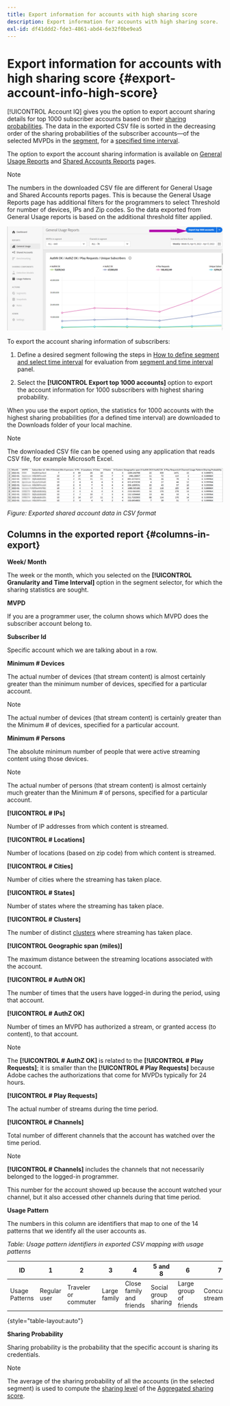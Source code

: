```yaml
---
title: Export information for accounts with high sharing score
description: Export information for accounts with high sharing score.
exl-id: df41ddd2-fde3-4861-abd4-6e32f0be9ea5
---
```

# Export information for accounts with high sharing score {#export-account-info-high-score}

[!UICONTROL Account IQ] gives you the option to export account sharing details for top 1000 subscriber accounts based on their [sharing probabilities](/help/accountiq/product-concepts.md#account-sharing-probability-def). The data in the exported CSV file is sorted in the decreasing order of the sharing probabilities of the subscriber accounts—of the selected MVPDs in the [segment](/help/accountiq/product-concepts.md#segment-def), for a [specified time interval](/help/accountiq/product-concepts.md#time-interval-def).

The option to export the account sharing information is available on [General Usage Reports](/help/accountiq/general-usage-reports.md) and [Shared Accounts Reports](/help/accountiq/shared-acc-reports.md) pages.

>[!NOTE]
>
>The numbers in the downloaded CSV file are different for General Usage and Shared Accounts reports pages. This is because the General Usage Reports page has additional filters for the programmers to select Threshold for number of devices, IPs and Zip codes. So the data exported from General Usage reports is based on the additional threshold filter applied.

   ![Export option in General usage](assets/export.png)

To export the account sharing information of subscribers:

1. Define a desired segment following the steps in [How to define segment and select time interval](/help/accountiq/segments-timeinterval.md) for evaluation from [segment and time interval](/help/accountiq/segments-timeinterval.md) panel.

1. Select the **[!UICONTROL Export top 1000 accounts]** option to export the account information for 1000 subscribers with highest sharing probability.

When you use the export option, the statistics for 1000 accounts with the highest sharing probabilities (for a defined time interval) are downloaded to the Downloads folder of your local machine.

>[!NOTE]
>
>The downloaded CSV file can be opened using any application that reads CSV file, for example Microsoft Excel.

![exported data in csv format](assets/exported-csv.png)

*Figure: Exported shared account data in CSV format*

## Columns in the exported report {#columns-in-export}

**Week/ Month**

The week or the month, which you selected on the **[!UICONTROL Granularity and Time Interval]** option in the segment selector, for which the sharing statistics are sought.

**MVPD**

If you are a programmer user, the column shows which MVPD does the subscriber account belong to.

**Subscriber Id**

Specific account which we are talking about in a row.

**Minimum # Devices**

The actual number of devices (that stream content) is almost certainly greater than the minimum number of devices, specified for a particular account.

>[!NOTE]
>
>The actual number of devices (that stream content) is certainly greater than the Minimum # of devices, specified for a particular account.

**Minimum # Persons**

The absolute minimum number of people that were active streaming content using those devices.

>[!NOTE]
>
>The actual number of persons (that stream content) is almost certainly much greater than the Minimum # of persons, specified for a particular account.

**[!UICONTROL # IPs]**

Number of IP addresses from which content is streamed.

**[!UICONTROL # Locations]**

Number of locations (based on zip code) from which content is streamed.

**[!UICONTROL # Cities]**

Number of cities where the streaming has taken place.

**[!UICONTROL # States]**

Number of states where the streaming has taken place.

**[!UICONTROL # Clusters]**

The number of distinct [clusters](/help/accountiq/product-concepts.md#cluster-def) where streaming has taken place.

**[!UICONTROL Geographic span (miles)]**

The maximum distance between the streaming locations associated with the account.

**[!UICONTROL # AuthN OK]**

The number of times that the users have logged-in during the period, using that account.

**[!UICONTROL # AuthZ OK]**

Number of times an MVPD has authorized a stream, or granted access (to content), to that account.

>[!NOTE]
>
>The **[!UICONTROL # AuthZ OK]** is related to the **[!UICONTROL # Play Requests]**; it is smaller than the **[!UICONTROL # Play Requests]** because Adobe caches the authorizations that come for MVPDs typically for 24 hours.

**[!UICONTROL # Play Requests]**

The actual number of streams during the time period.

**[!UICONTROL # Channels]**

Total number of different channels that the account has watched over the time period.

>[!NOTE]
>
>**[!UICONTROL # Channels]** includes the channels that not necessarily belonged to the logged-in programmer.
>
>This number for the account showed up because the account watched your channel, but it also accessed other channels during that time period.

**Usage Pattern**

The numbers in this column are identifiers that map to one of the 14 patterns that we identify all the user accounts as.

*Table: Usage pattern identifiers in exported CSV mapping with usage patterns*

 | ID | 1 | 2 | 3 | 4 | 5 and 8 | 6 | 7 | 9 | 10 and 11 | 12 | 13 | 14 |
 |---|---|---|---|---|---|---|---|---|---|---|---|---|
 | Usage Patterns | Regular user | Traveler or commuter | Large family | Close family and friends | Social group sharing | Large group of friends | Concurrent streaming | Community sharing | Uncertain behavior | Small family | Second home | Abnormal Usage |

{style="table-layout:auto"}

**Sharing Probability**

Sharing probability is the probability that the specific account is sharing its credentials.

>[!NOTE]
>
> The average of the sharing probability of all the accounts (in the selected segment) is used to compute the [sharing level](/help/accountiq/dashboard.md#sharing-level) of the [Aggregated sharing score](/help/accountiq/dashboard.md#aggregated-sharing).
